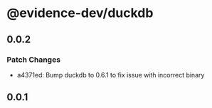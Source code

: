 # @evidence-dev/duckdb

## 0.0.2

### Patch Changes

- a4371ed: Bump duckdb to 0.6.1 to fix issue with incorrect binary

## 0.0.1
